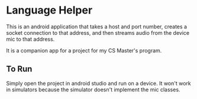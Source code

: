 # Language Helper

This is an android application that takes a host and port number, creates a socket connection to that address, and then streams audio from the device mic to that address.

It is a companion app for a project for my CS Master's program.

## To Run

Simply open the project in android studio and run on a device. It won't work in simulators because the simulator doesn't implement the mic classes.
